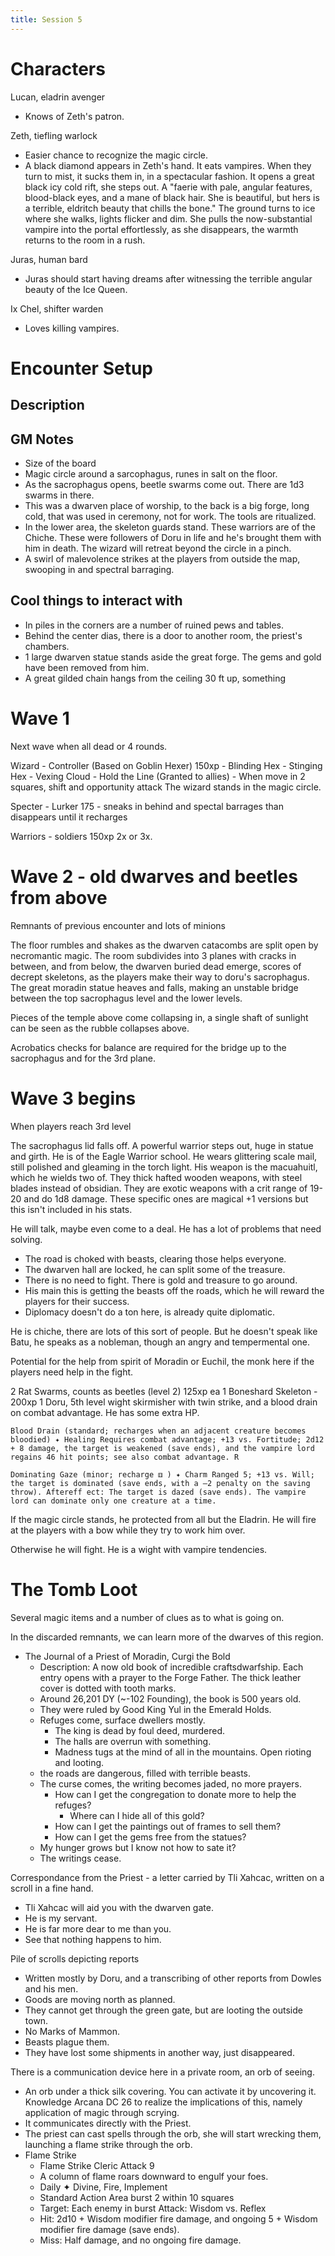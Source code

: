 ```yaml
---
title: Session 5
---
```


# Characters
Lucan, eladrin avenger
- Knows of Zeth's patron.

Zeth, tiefling warlock
- Easier chance to recognize the magic circle.
- A black diamond appears in Zeth's hand. It eats vampires. When they turn to mist, it sucks them in, in a spectacular fashion. It opens a great black icy cold rift, she steps out. A "faerie with pale, angular features, blood-black eyes, and a mane of black hair. She is beautiful, but hers is a terrible, eldritch beauty that chills the bone." The ground turns to ice where she walks, lights flicker and dim. She pulls the now-substantial vampire into the portal effortlessly, as she disappears, the warmth returns to the room in a rush.
  
Juras, human bard
- Juras should start having dreams after witnessing the terrible angular beauty of the Ice Queen.

Ix Chel, shifter warden
- Loves killing vampires.

# Encounter Setup

## Description


## GM Notes
* Size of the board
* Magic circle around a sarcophagus, runes in salt on the floor.
* As the sacrophagus opens, beetle swarms come out. There are 1d3 swarms in there. 
* This was a dwarven place of worship, to the back is a big forge, long cold, that was used in ceremony, not for work. The tools are ritualized.
* In the lower area, the skeleton guards stand. These warriors are of the Chiche. These were followers of Doru in life and he's brought them with him in death. The wizard will retreat beyond the circle in a pinch.
* A swirl of malevolence strikes at the players from outside the map, swooping in and spectral barraging.

## Cool things to interact with
* In piles in the corners are a number of ruined pews and tables.
* Behind the center dias, there is a door to another room, the priest's chambers.
* 1 large dwarven statue stands aside the great forge. The gems and gold have been removed from him. 
* A great gilded chain hangs from the ceiling 30 ft up, something 

# Wave 1
Next wave when all dead or 4 rounds.

Wizard - 
Controller (Based on Goblin Hexer) 150xp
    - Blinding Hex
    - Stinging Hex
    - Vexing Cloud
    - Hold the Line (Granted to allies)
      - When move in 2 squares, shift and opportunity attack
The wizard stands in the magic circle.

Specter - Lurker 175
    - sneaks in behind and spectal barrages than disappears until it recharges

Warriors - soldiers 150xp 2x or 3x.

# Wave 2 - old dwarves and beetles from above
Remnants of previous encounter and lots of minions

The floor rumbles and shakes as the dwarven catacombs are split open by necromantic magic. The room subdivides into 3 planes with cracks in between, and from below, the dwarven buried dead emerge, scores of decrept skeletons, as the players make their way to doru's sacrophagus. The great moradin statue heaves and falls, making an unstable bridge between the top sacrophagus level and the lower levels.

Pieces of the temple above come collapsing in, a single shaft of sunlight can be seen as the rubble collapses above. 

Acrobatics checks for balance are required for the bridge up to the sacrophagus and for the 3rd plane.

# Wave 3 begins
When players reach 3rd level

The sacrophagus lid falls off. A powerful warrior steps out, huge in statue and girth. He is of the Eagle Warrior school. He wears glittering scale mail, still polished and gleaming in the torch light. His weapon is the macuahuitl, which he wields two of. They thick hafted wooden weapons, with steel blades instead of obsidian. They are exotic weapons with a crit range of 19-20 and do 1d8 damage. These specific ones are magical +1 versions but this isn't included in his stats. 

He will talk, maybe even come to a deal. He has a lot of problems that need solving. 
- The road is choked with beasts, clearing those helps everyone. 
- The dwarven hall are locked, he can split some of the treasure. 
- There is no need to fight. There is gold and treasure to go around. 
- His main this is getting the beasts off the roads, which he will reward the players for their success.
- Diplomacy doesn't do a ton here, is already quite diplomatic.

He is chiche, there are lots of this sort of people. But he doesn't speak like Batu, he speaks as a nobleman, though an angry and tempermental one.

Potential for the help from spirit of Moradin or Euchil, the monk here if the players need help in the fight.

2 Rat Swarms, counts as beetles (level 2) 125xp ea 
1 Boneshard Skeleton - 200xp
1 Doru, 5th level wight skirmisher with twin strike, and a blood drain on combat advantage.  He has some extra HP.

    Blood Drain (standard; recharges when an adjacent creature becomes bloodied) ✦ Healing Requires combat advantage; +13 vs. Fortitude; 2d12 + 8 damage, the target is weakened (save ends), and the vampire lord regains 46 hit points; see also combat advantage. R
 
    Dominating Gaze (minor; recharge ⚅ ) ✦ Charm Ranged 5; +13 vs. Will; the target is dominated (save ends, with a –2 penalty on the saving throw). Aftereff ect: The target is dazed (save ends). The vampire lord can dominate only one creature at a time.

If the magic circle stands, he protected from all but the Eladrin. He will fire at the players with a bow while they try to work him over.

Otherwise he will fight. He is a wight with vampire tendencies.

# The Tomb Loot

Several magic items and a number of clues as to what is going on. 

In the discarded remnants, we can learn more of the dwarves of this region.
- The Journal of a Priest of Moradin, Curgi the Bold
  - Description: A now old book of incredible craftsdwarfship. Each entry opens with a prayer to the Forge Father. The thick leather cover is dotted with tooth marks.
  - Around 26,201 DY (~-102 Founding), the book is 500 years old.
  - They were ruled by Good King Yul in the Emerald Holds.
  - Refuges come, surface dwellers mostly.
    - The king is dead by foul deed, murdered. 
    - The halls are overrun with something.
    - Madness tugs at the mind of all in the mountains. Open rioting and looting.
  - the roads are dangerous, filled with terrible beasts.
  - The curse comes, the writing becomes jaded, no more prayers. 
    - How can I get the congregation to donate more to help the refuges?
      - Where can I hide all of this gold?
    - How can I get the paintings out of frames to sell them?
    - How can I get the gems free from the statues?
  - My hunger grows but I know not how to sate it?
  - The writings cease.

Correspondance from the Priest - a letter carried by Tli Xahcac, written on a scroll in a fine hand.
  - Tli Xahcac will aid you with the dwarven gate.
  - He is my servant.
  - He is far more dear to me than you. 
  - See that nothing happens to him.

Pile of scrolls depicting reports
- Written mostly by Doru, and a transcribing of other reports from Dowles and his men.
- Goods are moving north as planned.
- They cannot get through the green gate, but are looting the outside town.
- No Marks of Mammon.
- Beasts plague them.
- They have lost some shipments in another way, just disappeared.

There is a communication device here in a private room, an orb of seeing.
- An orb under a thick silk covering.
You can activate it by uncovering it.
Knowledge Arcana DC 26 to realize the implications of this, namely application of magic through scrying.
- It communicates directly with the Priest. 
- The priest can cast spells through the orb, she will start wrecking them, launching a flame strike through the orb.
- Flame Strike 
  - Flame Strike Cleric Attack 9 
  - A column of flame roars downward to engulf your foes. 
  - Daily ✦ Divine, Fire, Implement 
  - Standard Action Area burst 2 within 10 squares 
  - Target: Each enemy in burst Attack: Wisdom vs. Reflex 
  - Hit: 2d10 + Wisdom modifier fire damage, and ongoing 5 + Wisdom modifier fire damage (save ends). 
  - Miss: Half damage, and no ongoing fire damage.



